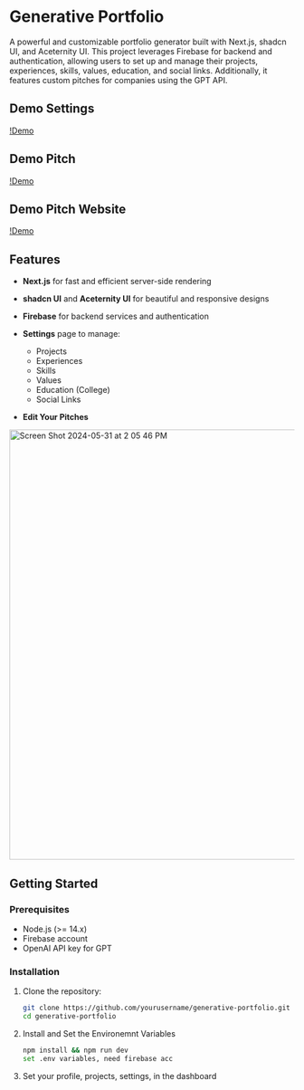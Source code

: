 # Generative Portfolio

A powerful and customizable portfolio generator built with Next.js, shadcn UI, and Aceternity UI. This project leverages Firebase for backend and authentication, allowing users to set up and manage their projects, experiences, skills, values, education, and social links. Additionally, it features custom pitches for companies using the GPT API.

## Demo Settings

[!Demo](https://github.com/ashmitg/GenerativePort/assets/84148720/e6f366c0-310c-46da-abc8-ce8996cdf859)

## Demo Pitch
[!Demo](https://github.com/ashmitg/GenerativePort/assets/84148720/1b1ccb4c-be18-449e-80c2-bd3914912031)

## Demo Pitch Website

[!Demo](https://github.com/ashmitg/GenerativePort/assets/84148720/bc8a1ff6-524d-4ed9-8033-5fd1c0f9c103)

## Features

- **Next.js** for fast and efficient server-side rendering
- **shadcn UI** and **Aceternity UI** for beautiful and responsive designs
- **Firebase** for backend services and authentication
- **Settings** page to manage:
  - Projects
  - Experiences
  - Skills
  - Values
  - Education (College)
  - Social Links
    
- **Edit Your Pitches**
<img width="760" alt="Screen Shot 2024-05-31 at 2 05 46 PM" src="https://github.com/ashmitg/GenerativePort/assets/84148720/58e6d753-6f79-44b2-9199-d3a647d6f173">

## Getting Started

### Prerequisites

- Node.js (>= 14.x)
- Firebase account
- OpenAI API key for GPT

### Installation

1. Clone the repository:
   ```bash
   git clone https://github.com/yourusername/generative-portfolio.git
   cd generative-portfolio
2. Install and Set the Environemnt Variables
   ```bash
   npm install && npm run dev
   set .env variables, need firebase acc
4. Set your profile, projects, settings, in the dashboard
   
